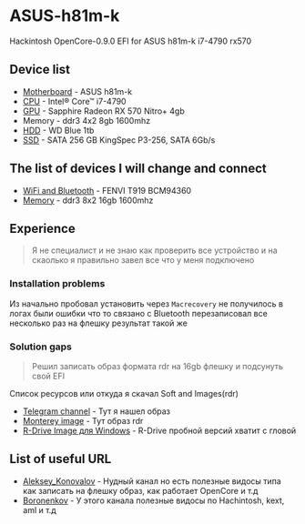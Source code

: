 # ASUS-h81m-k
Hackintosh OpenCore-0.9.0 EFI for ASUS h81m-k i7-4790 rx570


## Device list
- [Motherboard](https://www.asus.com/ru/motherboards-components/motherboards/business/h81mk/) - ASUS h81m-k
- [CPU](https://ark.intel.com/content/www/ru/ru/ark/products/80806/intel-core-i74790-processor-8m-cache-up-to-4-00-ghz.html) - Intel® Core™ i7-4790
- [GPU](https://www.sapphiretech.com/ru-ru/consumer/nitro-rx-570-4g-g5-oc) - Sapphire Radeon RX 570 Nitro+ 4gb
- Memory - ddr3 4x2 8gb 1600mhz
- [HDD](https://shop.kz/offer/zhestkiy-disk-hdd-1000-gb-western-digital-wd10ezex-3-5-64mb-sata-iii-blue/) - WD Blue 1tb
- [SSD](https://www.kingspec.com/product/2-5-inch-p3-ssd.html) - SATA  256 GB KingSpec P3-256, SATA 6Gb/s


## The list of devices I will change and connect
- [WiFi and Bluetooth](https://aliexpress.ru/item/32746786692.html?spm=a2g2w.orderdetail.0.0.51534aa6BlpgDm&sku_id=12000029914879486) - FENVI T919 BCM94360
- [Memory](https://shop.kz/offer/ddr-3-dimm-8gb-1600mhz-pc12800-apacer-box/) - ddr3 8x2 16gb 1600mhz

## Experience
> Я не специалист и не знаю как проверить все устройство и на скаолько я правильно завел все что у меня подключено

### Installation problems
Из начально пробовал установить через `Macrecovery` не получилось в логах были ошибки что то связано с Bluetooth перезаписовал все несколько раз на флешку результат такой же 

### Solution gaps
> Решил записать образ формата rdr на 16gb флешку и подсунуть свой EFI 

Список ресурсов или откуда я скачал Soft and Images(rdr)
- [Telegram channel](https://t.me/MacWin21) - Тут я нашел образ
- [Monterey image](https://drive.google.com/drive/folders/1R8CjFun9307mMlhkHwkEvKyfEMm95w-W) - Тут образ rdr
- [R-Drive Image для Windows](https://www.softportal.com/software-39233-r-drive-image.html) - R-Drive пробной версий хватит с гловой

## List of useful URL
- [Aleksey_Konovalov](https://www.youtube.com/@Aleksey_Konovalov) - Нудный канал но есть полезные видосы типа как записать на флешку образ, как работает OpenCore и т.д
- [Boronenkov](https://www.youtube.com/@Boronenkov) - У этого канала полезные видосы по Hachintosh, kext, aml и т.д